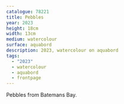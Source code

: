 ```yaml
---
catalogue: 78221
title: Pebbles
year: 2023
height: 18cm
width: 13cm
medium: watercolour
surface: aquabord
description: 2023, watercolour on aquabord
tags: 
  - "2023"
  - watercolour
  - aquabord
  - frontpage
---
```

Pebbles from Batemans Bay.
